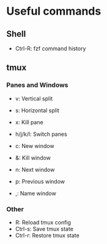 # Useful commands

## Shell

* Ctrl-R: fzf command history

## tmux

### Panes and Windows

* <prefix> v: Vertical split
* <prefix> s: Horizontal split
* <prefix> x: Kill pane
* <prefix> h/j/k/l: Switch panes

* <prefix> c: New window
* <prefix> &: Kill window
* <prefix> n: Next window
* <prefix> p: Previous window

* <prefix> ,: Name window

### Other

* <prefix> R: Reload tmux config
* <prefix> Ctrl-s: Save tmux state
* <prefix> Ctrl-r: Restore tmux state
